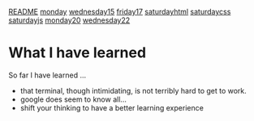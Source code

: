 
[README](./README.md)
[monday](./monday.md)
[wednesday15](./wednesday15.md)
[friday17](./friday17.md)
[saturdayhtml](./saturdayhtml.md)
[saturdaycss](./saturdaycss.md)
[saturdayjs](./saturdayjs.md)
[monday20](./monday20.md)
[wednesday22](./wednesday22.md)

# What I have learned 

So far I have learned ...
* that terminal, though intimidating, is not terribly hard to get to work. 
* google does seem to know all... 
* shift your thinking to have a better learning experience 

